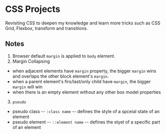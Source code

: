 # CSS Projects

Revisiting CSS to deepen my knowledge and learn more tricks such as CSS Grid, Flexbox, transform and transitions.

## Notes

1.  Browser default `margin` is applied to `body` element.
2.  Margin Collapsing

- when adjacent elements have `margin` property, the bigger `margin` wins and overlaps the other block element's `margin`.
- when a parent element's firs/last/only child have `margin`, the bigger `margin` will win
- when there is an empty element without any other box model properties

3. `pseudo`

- pseudo class -- `:class name` -- defines the style of a spceial state of an element
- pseudo element -- `::element name` -- defines the styel of a specific part of an element
